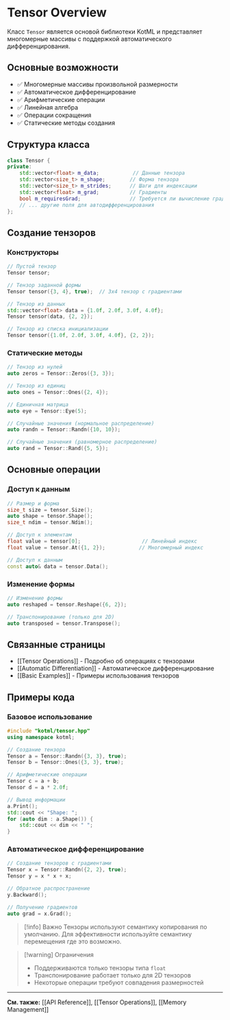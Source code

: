 # Tensor Overview

Класс `Tensor` является основой библиотеки KotML и представляет многомерные массивы с поддержкой автоматического дифференцирования.

## Основные возможности

- ✅ Многомерные массивы произвольной размерности
- ✅ Автоматическое дифференцирование
- ✅ Арифметические операции
- ✅ Линейная алгебра
- ✅ Операции сокращения
- ✅ Статические методы создания

## Структура класса

```cpp
class Tensor {
private:
    std::vector<float> m_data;           // Данные тензора
    std::vector<size_t> m_shape;        // Форма тензора
    std::vector<size_t> m_strides;      // Шаги для индексации
    std::vector<float> m_grad;          // Градиенты
    bool m_requiresGrad;                // Требуется ли вычисление градиентов
    // ... другие поля для автодифференцирования
};
```

## Создание тензоров

### Конструкторы

```cpp
// Пустой тензор
Tensor tensor;

// Тензор заданной формы
Tensor tensor({3, 4}, true);  // 3x4 тензор с градиентами

// Тензор из данных
std::vector<float> data = {1.0f, 2.0f, 3.0f, 4.0f};
Tensor tensor(data, {2, 2});

// Тензор из списка инициализации
Tensor tensor({1.0f, 2.0f, 3.0f, 4.0f}, {2, 2});
```

### Статические методы

```cpp
// Тензор из нулей
auto zeros = Tensor::Zeros({3, 3});

// Тензор из единиц
auto ones = Tensor::Ones({2, 4});

// Единичная матрица
auto eye = Tensor::Eye(5);

// Случайные значения (нормальное распределение)
auto randn = Tensor::Randn({10, 10});

// Случайные значения (равномерное распределение)
auto rand = Tensor::Rand({5, 5});
```

## Основные операции

### Доступ к данным

```cpp
// Размер и форма
size_t size = tensor.Size();
auto shape = tensor.Shape();
size_t ndim = tensor.Ndim();

// Доступ к элементам
float value = tensor[0];                    // Линейный индекс
float value = tensor.At({1, 2});           // Многомерный индекс

// Доступ к данным
const auto& data = tensor.Data();
```

### Изменение формы

```cpp
// Изменение формы
auto reshaped = tensor.Reshape({6, 2});

// Транспонирование (только для 2D)
auto transposed = tensor.Transpose();
```

## Связанные страницы

- [[Tensor Operations]] - Подробно об операциях с тензорами
- [[Automatic Differentiation]] - Автоматическое дифференцирование
- [[Basic Examples]] - Примеры использования тензоров

## Примеры кода

### Базовое использование

```cpp
#include "kotml/tensor.hpp"
using namespace kotml;

// Создание тензора
Tensor a = Tensor::Randn({3, 3}, true);
Tensor b = Tensor::Ones({3, 3}, true);

// Арифметические операции
Tensor c = a + b;
Tensor d = a * 2.0f;

// Вывод информации
a.Print();
std::cout << "Shape: ";
for (auto dim : a.Shape()) {
    std::cout << dim << " ";
}
```

### Автоматическое дифференцирование

```cpp
// Создание тензоров с градиентами
Tensor x = Tensor::Randn({2, 2}, true);
Tensor y = x * x + x;

// Обратное распространение
y.Backward();

// Получение градиентов
auto grad = x.Grad();
```

> [!info] Важно
> Тензоры используют семантику копирования по умолчанию. Для эффективности используйте семантику перемещения где это возможно.

> [!warning] Ограничения
> - Поддерживаются только тензоры типа `float`
> - Транспонирование работает только для 2D тензоров
> - Некоторые операции требуют совпадения размерностей

---

**См. также:** [[API Reference]], [[Tensor Operations]], [[Memory Management]] 